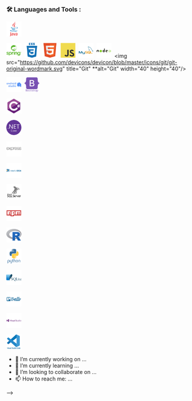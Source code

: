 
### :hammer_and_wrench: Languages and Tools :
<div>
  <img src="https://github.com/devicons/devicon/blob/master/icons/java/java-original-wordmark.svg" title="Java" alt="Java" width="40" height="40"/>&nbsp;
  
  <img src="https://github.com/devicons/devicon/blob/master/icons/spring/spring-original-wordmark.svg" title="Spring" alt="Spring" width="40" height="40"/>&nbsp;
  <img src="https://github.com/devicons/devicon/blob/master/icons/css3/css3-plain-wordmark.svg"  title="CSS3" alt="CSS" width="40" height="40"/>&nbsp;
  <img src="https://github.com/devicons/devicon/blob/master/icons/html5/html5-original.svg" title="HTML5" alt="HTML" width="40" height="40"/>&nbsp;
  <img src="https://github.com/devicons/devicon/blob/master/icons/javascript/javascript-original.svg" title="JavaScript" alt="JavaScript" width="40" height="40"/>&nbsp;
  <img src="https://github.com/devicons/devicon/blob/master/icons/mysql/mysql-original-wordmark.svg" title="MySQL"  alt="MySQL" width="40" height="40"/>&nbsp;
  <img src="https://github.com/devicons/devicon/blob/master/icons/nodejs/nodejs-original-wordmark.svg" title="NodeJS" alt="NodeJS" width="40" height="40"/>&nbsp;
  <img src="https://github.com/devicons/devicon/blob/master/icons/git/git-original-wordmark.svg" title="Git" **alt="Git" width="40" height="40"/>&nbsp;
  
  <img src="https://github.com/devicons/devicon/blob/master/icons/androidstudio/androidstudio-plain-wordmark.svg" width="40" height="40"/>&nbsp;
  <img src="https://github.com/devicons/devicon/blob/master/icons/bootstrap/bootstrap-plain-wordmark.svg" width="40" height="40"/>&nbsp;
  
  <img src="https://github.com/devicons/devicon/blob/master/icons/csharp/csharp-original.svg" width="40" height="40"/>&nbsp;
  
  <img src="https://github.com/devicons/devicon/blob/master/icons/dotnetcore/dotnetcore-original.svg" width="40" height="40"/>&nbsp;
  
  <img src="https://github.com/devicons/devicon/blob/master/icons/express/express-original-wordmark.svg" width="40" height="40"/>&nbsp;
  
  <img src="https://github.com/devicons/devicon/blob/master/icons/intellij/intellij-original-wordmark.svg" width="40" height="40"/>&nbsp;
  
  <img src="https://github.com/devicons/devicon/blob/master/icons/microsoftsqlserver/microsoftsqlserver-plain-wordmark.svg" width="40" height="40"/>&nbsp;
  
  <img src="https://github.com/devicons/devicon/blob/master/icons/npm/npm-original-wordmark.svg" width="40" height="40"/>&nbsp;
  
  <img src="https://github.com/devicons/devicon/blob/master/icons/r/r-original.svg" width="40" height="40"/>&nbsp;
  
  <img src="https://github.com/devicons/devicon/blob/master/icons/python/python-original-wordmark.svg" width="40" height="40"/>&nbsp;
  
  <img src="https://github.com/devicons/devicon/blob/master/icons/sqlite/sqlite-original-wordmark.svg" width="40" height="40"/>&nbsp;
  
  <img src="https://github.com/devicons/devicon/blob/master/icons/trello/trello-plain-wordmark.svg" width="40" height="40"/>&nbsp;
  
  <img src="https://github.com/devicons/devicon/blob/master/icons/visualstudio/visualstudio-plain-wordmark.svg" width="40" height="40"/>&nbsp;
  
  <img src="https://github.com/devicons/devicon/blob/master/icons/vscode/vscode-original-wordmark.svg" width="40" height="40"/>&nbsp;

</div> 






- 🔭 I’m currently working on ...
- 🌱 I’m currently learning ...
- 👯 I’m looking to collaborate on ...
- 📫 How to reach me: ...

-->
